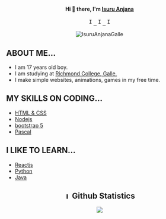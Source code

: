 <h4 align="center"> Hi 👋 there, I'm <a href="">Isuru Anjana</a></h4>

<p align="center">
  <samp>
<a href="https://github.com/IsuruAnjanaGalle/">
  <img  alt="Isuru Anjana's Github" width="16px" src="https://cdn.jsdelivr.net/npm/simple-icons@v3/icons/github.svg" />
</a>
<a href="https://www.reddit.com/user/CGwithIsuru/">
  <img  alt="Isuru Anjana's reddit" width="16px" src="https://cdn.jsdelivr.net/npm/simple-icons@v3/icons/reddit.svg" />
</a>
<a href="https://www.youtube.com/channel/UCX8y05Wh8W3P0vqx6WDl5NQ/">
  <img  alt="Isuru Anjana's YouTube" width="16px" src="https://cdn.jsdelivr.net/npm/simple-icons@3.13.0/icons/youtube.svg" />
</a>
  </samp>
  
  <br>
 </p>
 
<p align="center">
  <img src="https://komarev.com/ghpvc/?username=IsuruAnjanaGalle" alt="IsuruAnjanaGalle" /> 
</p>

## ABOUT ME...
- I am 17 years old boy.
- I am studying at <a href="https://www.richmondcollege.lk/" target="_blank">Richmond College, Galle.</a>
- I make simple websites, animations, games in my free time.

## MY SKILLS ON CODING...
- <a href="https://www.w3schools.com/html/" target="_blank">HTML & CSS</a>
- <a href="https://nodejs.org/en/" target="_blank">Nodejs</a>
- <a href="https://getbootstrap.com/docs/5.0/getting-started/introduction/" target="_blank">bootstrap 5</a>
- <a href="https://www.freepascal.org/" target="_blank">Pascal</a>

## I LIKE TO LEARN...
- <a href="https://reactjs.org/" target="_blank">Reactjs</a>
- <a href="https://www.python.org/" target="_blank">Python</a>
- <a href="https://www.java.com/en/" arget="_blank">Java</a>

<h2 align="center"> <img  alt="Isuru Anjana's Github" width="16px" src="https://cdn.jsdelivr.net/npm/simple-icons@v3/icons/github.svg" /> Github Statistics </h2>
<p align="center">
<img src="https://github-readme-stats.vercel.app/api?username=IsuruAnjanaGalle&show_icons=true&title_color=26d198&icon_color=26d198&text_color=26d198&bg_color=000000">
</p>
<br/>

